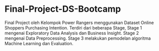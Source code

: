# Final-Project-DS-Bootcamp

Final Project oleh Kelompok Power Rangers menggunakan Dataset Online Shoppers Purchasing Intention. 
Terdiri dari beberapa Stage, Stage 1 mengenai Exploratory Data Analysis dan Business Insight. Stage 2 mengenai Data Preprocessing. Stage 3 melakukan pemodelan algoritma Machine Learning dan Evaluation. 
